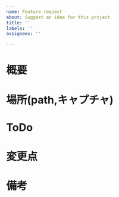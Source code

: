 ```yaml
---
name: Feature request
about: Suggest an idea for this project
title: ''
labels: ''
assignees: ''

---
```


# 概要

# 場所(path,キャプチャ)

# ToDo

# 変更点

# 備考
